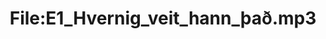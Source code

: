 ---
title: File:E1_Hvernig_veit_hann_það.mp3
recording of: Hvernig veit hann það?
reading speed: slow
speaker: E
license: CC0
---